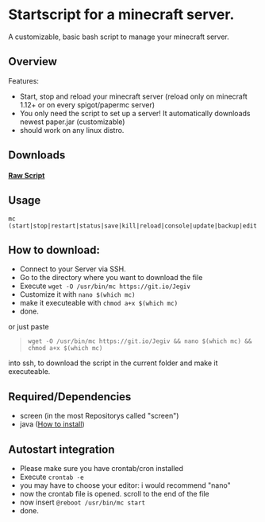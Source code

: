 # Startscript for a minecraft server.
A customizable, basic bash script to manage your minecraft server.

## Overview
Features:
+ Start, stop and reload your minecraft server (reload only on minecraft 1.12+ or on every spigot/papermc server)
+ You only need the script to set up a server! It automatically downloads newest paper.jar (customizable)
+ should work on any linux distro.

## Downloads
#### [Raw Script](https://raw.githubusercontent.com/lollilol/minecraft-server-startscript/master/usr/bin/mc)

## Usage
```
mc (start|stop|restart|status|save|kill|reload|console|update|backup|edit|properties)
```

## How to download:

+ Connect to your Server via SSH.
+ Go to the directory where you want to download the file
+ Execute `wget -O /usr/bin/mc https://git.io/Jegiv`
+ Customize it with `nano $(which mc)`
+ make it executeable with `chmod a+x $(which mc)`
+ done.

or just paste
>`wget -O /usr/bin/mc https://git.io/Jegiv && nano $(which mc) && chmod a+x $(which mc)`

into ssh, to download the script in the current folder and make it executeable.

## Required/Dependencies
+ screen (in the most Repositorys called "screen")
+ java ([How to install](java8.md))

## Autostart integration
+ Please make sure you have crontab/cron installed
+ Execute `crontab -e`
+ you may have to choose your editor: i would recommend "nano"
+ now the crontab file is opened. scroll to the end of the file
+ now insert `@reboot /usr/bin/mc start`
+ done.
